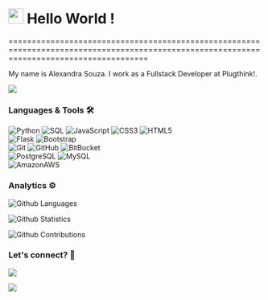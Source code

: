 
<h1><img src="https://emojis.slackmojis.com/emojis/images/1531849430/4246/blob-sunglasses.gif?1531849430" width="30"/> Hello World ! </h1>
==========================================================================================================================================


My name is Alexandra Souza. I work as a Fullstack Developer at Plugthink!.

![](http://estruyf-github.azurewebsites.net/api/VisitorHit?user=alexandrabsouz&repo=alexandrabsouz&countColorcountColor)

### Languages & Tools 🛠  
![Python](https://img.shields.io/badge/-Python-05122A?style=flat&color=green)&nbsp;![SQL](https://img.shields.io/badge/-SQL-05122A?style=flat&color=green)&nbsp;![JavaScript](https://img.shields.io/badge/-JavaScript-05122A?style=flat&color=green)&nbsp;![CSS3](https://img.shields.io/badge/-CSS3-05122A?style=flat&color=green)&nbsp;![HTML5](https://img.shields.io/badge/-HTML5-05122A?style=flat&color=green)&nbsp;  
![Flask](https://img.shields.io/badge/-Flask-05122A?style=flat&color=orange)&nbsp;![Bootstrap](https://img.shields.io/badge/-Bootstrap-05122A?style=flat&color=orange)&nbsp;  
![Git](https://img.shields.io/badge/-Git-05122A?style=flat&color=gray)&nbsp;![GitHub](https://img.shields.io/badge/-GitHub-05122A?style=flat&color=gray)&nbsp;![BitBucket](https://img.shields.io/badge/-BitBucket-05122A?style=flat&color=gray)&nbsp;  
![PostgreSQL](https://img.shields.io/badge/-PostgreSQL-05122A?style=flat&color=yellow)&nbsp;![MySQL](https://img.shields.io/badge/-MySQL-05122A?style=flat&color=yellow)&nbsp;  
![AmazonAWS](https://img.shields.io/badge/-AmazonAWS-05122A?style=flat&color=blue)&nbsp;  


### Analytics ⚙️

![Github Languages](https://github-readme-stats.vercel.app/api/top-langs/?username=alexandrabsouz&layout=compact&count_private=true)

![Github Statistics](https://github-readme-stats.vercel.app/api/?username=alexandrabsouz&count_private=true&show_icons=true)

![Github Contributions](https://github-readme-streak-stats.herokuapp.com/?user=alexandrabsouz&hide_border=true)

### Let's connect? 🤝

<p align="left">

<a href="https://www.linkedin.com/in/alexandrabsouz/"><img src="https://img.shields.io/badge/-LinkedIn-0077B5?style=flat&logo=Linkedin&logoColor=white"/></a>

<a href="https://www.instagram.com/alexandrabsouz/"><img src="https://img.shields.io/badge/-Instagram-E4405F?style=flat&logo=instagram&logoColor=white"/></a>

</p>